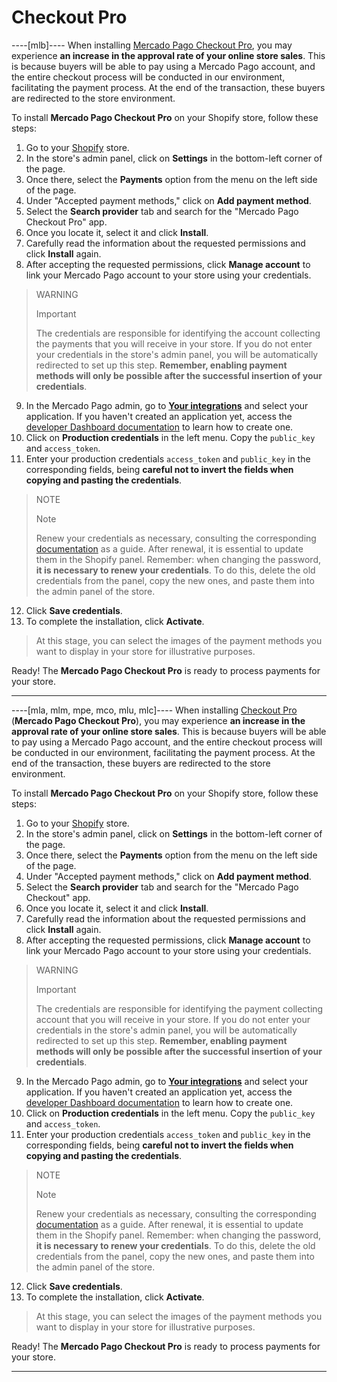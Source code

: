 # Checkout Pro

----[mlb]----
When installing [Mercado Pago Checkout Pro](/developers/en/docs/checkout-pro/landing), you may experience **an increase in the approval rate of your online store sales**. This is because buyers will be able to pay using a Mercado Pago account, and the entire checkout process will be conducted in our environment, facilitating the payment process. At the end of the transaction, these buyers are redirected to the store environment.

To install **Mercado Pago Checkout Pro** on your Shopify store, follow these steps:

1. Go to your [Shopify](https://accounts.shopify.com/store-login) store.
2. In the store's admin panel, click on **Settings** in the bottom-left corner of the page.
3. Once there, select the **Payments** option from the menu on the left side of the page.
4. Under "Accepted payment methods," click on **Add payment method**.
5. Select the **Search provider** tab and search for the "Mercado Pago Checkout Pro" app.
6. Once you locate it, select it and click **Install**.
7. Carefully read the information about the requested permissions and click **Install** again.
8. After accepting the requested permissions, click **Manage account** to link your Mercado Pago account to your store using your credentials.

> WARNING
>
> Important
>
> The credentials are responsible for identifying the account collecting the payments that you will receive in your store. If you do not enter your credentials in the store's admin panel, you will be automatically redirected to set up this step. **Remember, enabling payment methods will only be possible after the successful insertion of your credentials**.

9. In the Mercado Pago admin, go to **[Your integrations](https://www.mercadopago[FAKER][URL][DOMAIN]/developers/panel/app)** and select your application. If you haven't created an application yet, access the [developer Dashboard documentation](/developers/en/guides/additional-content/your-integrations/dashboard) to learn how to create one.
10. Click on **Production credentials** in the left menu. Copy the `public_key` and `access_token`.
11. Enter your production credentials `access_token` and `public_key` in the corresponding fields, being **careful not to invert the fields when copying and pasting the credentials**.

> NOTE
>
> Note
>
> Renew your credentials as necessary, consulting the corresponding [documentation](/developers/en/docs/shopify/best-practices/credentials-best-practices/secure-credentials) as a guide. After renewal, it is essential to update them in the Shopify panel. Remember: when changing the password, **it is necessary to renew your credentials**. To do this, delete the old credentials from the panel, copy the new ones, and paste them into the admin panel of the store.

12. Click **Save credentials**.
13. To complete the installation, click **Activate**.

> At this stage, you can select the images of the payment methods you want to display in your store for illustrative purposes.

Ready! The **Mercado Pago Checkout Pro** is ready to process payments for your store.

------------
----[mla, mlm, mpe, mco, mlu, mlc]----
When installing [Checkout Pro](/developers/en/docs/checkout-pro/landing) (**Mercado Pago Checkout Pro**), you may experience **an increase in the approval rate of your online store sales**. This is because buyers will be able to pay using a Mercado Pago account, and the entire checkout process will be conducted in our environment, facilitating the payment process. At the end of the transaction, these buyers are redirected to the store environment.

To install **Mercado Pago Checkout Pro** on your Shopify store, follow these steps:

1. Go to your [Shopify](https://accounts.shopify.com/store-login) store.
2. In the store's admin panel, click on **Settings** in the bottom-left corner of the page.
3. Once there, select the **Payments** option from the menu on the left side of the page.
4. Under "Accepted payment methods," click on **Add payment method**.
5. Select the **Search provider** tab and search for the "Mercado Pago Checkout" app.
6. Once you locate it, select it and click **Install**.
7. Carefully read the information about the requested permissions and click **Install** again.
8. After accepting the requested permissions, click **Manage account** to link your Mercado Pago account to your store using your credentials.

> WARNING
>
> Important
>
> The credentials are responsible for identifying the payment collecting account that you will receive in your store. If you do not enter your credentials in the store's admin panel, you will be automatically redirected to set up this step. **Remember, enabling payment methods will only be possible after the successful insertion of your credentials**.

9. In the Mercado Pago admin, go to **[Your integrations](https://www.mercadopago[FAKER][URL][DOMAIN]/developers/panel/app)** and select your application. If you haven't created an application yet, access the [developer Dashboard documentation](/developers/en/guides/additional-content/your-integrations/dashboard) to learn how to create one.
10. Click on **Production credentials** in the left menu. Copy the `public_key` and `access_token`.
11. Enter your production credentials `access_token` and `public_key` in the corresponding fields, being **careful not to invert the fields when copying and pasting the credentials**.

> NOTE
>
> Note
>
> Renew your credentials as necessary, consulting the corresponding [documentation](/developers/en/docs/shopify/best-practices/credentials-best-practices/secure-credentials) as a guide. After renewal, it is essential to update them in the Shopify panel. Remember: when changing the password, **it is necessary to renew your credentials**. To do this, delete the old credentials from the panel, copy the new ones, and paste them into the admin panel of the store.

12. Click **Save credentials**.
13. To complete the installation, click **Activate**.

> At this stage, you can select the images of the payment methods you want to display in your store for illustrative purposes.

Ready! The **Mercado Pago Checkout Pro** is ready to process payments for your store.

------------